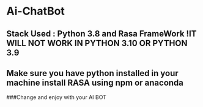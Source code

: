 # Ai-ChatBot

## Stack Used : Python 3.8 and Rasa FrameWork !IT WILL NOT WORK IN PYTHON 3.10 OR PYTHON 3.9 
## Make sure you have python installed in your machine install RASA using npm or anaconda 
###Change and enjoy with your AI BOT 
